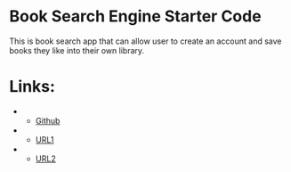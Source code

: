 # Book Search Engine Starter Code
This is book search app that can allow user to create an account and save books they like into their own library.

# Links:
* - [Github](git@github.com:Minmaung0307/21-book-search-engine.git)
* - [URL1](http://192.168.1.190:3000)
* - [URL2](https://minmaung0307.github.io/21-book-search-engine/)